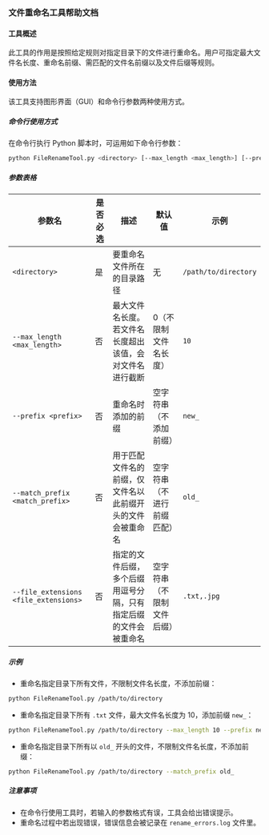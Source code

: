 ### 文件重命名工具帮助文档

#### 工具概述
此工具的作用是按照给定规则对指定目录下的文件进行重命名。用户可指定最大文件名长度、重命名前缀、需匹配的文件名前缀以及文件后缀等规则。

#### 使用方法
该工具支持图形界面（GUI）和命令行参数两种使用方式。

##### 命令行使用方式
在命令行执行 Python 脚本时，可运用如下命令行参数：
```bash
python FileRenameTool.py <directory> [--max_length <max_length>] [--prefix <prefix>] [--match_prefix <match_prefix>] [--file_extensions <file_extensions>]
```

##### 参数表格
| 参数名 | 是否必选 | 描述 | 默认值 | 示例 |
| ---- | ---- | ---- | ---- | ---- |
| `<directory>` | 是 | 要重命名文件所在的目录路径 | 无 | `/path/to/directory` |
| `--max_length <max_length>` | 否 | 最大文件名长度。若文件名长度超出该值，会对文件名进行截断 | 0（不限制文件名长度） | `10` |
| `--prefix <prefix>` | 否 | 重命名时添加的前缀 | 空字符串（不添加前缀） | `new_` |
| `--match_prefix <match_prefix>` | 否 | 用于匹配文件名的前缀，仅文件名以此前缀开头的文件会被重命名 | 空字符串（不进行前缀匹配） | `old_` |
| `--file_extensions <file_extensions>` | 否 | 指定的文件后缀，多个后缀用逗号分隔，只有指定后缀的文件会被重命名 | 空字符串（不限制文件后缀） | `.txt,.jpg` |

##### 示例
- 重命名指定目录下所有文件，不限制文件名长度，不添加前缀：
```bash
python FileRenameTool.py /path/to/directory
```
- 重命名指定目录下所有 `.txt` 文件，最大文件名长度为 10，添加前缀 `new_`：
```bash
python FileRenameTool.py /path/to/directory --max_length 10 --prefix new_ --file_extensions .txt
```
- 重命名指定目录下所有以 `old_` 开头的文件，不限制文件名长度，不添加前缀：
```bash
python FileRenameTool.py /path/to/directory --match_prefix old_
```

##### 注意事项
- 在命令行使用工具时，若输入的参数格式有误，工具会给出错误提示。
- 重命名过程中若出现错误，错误信息会被记录在 `rename_errors.log` 文件里。 